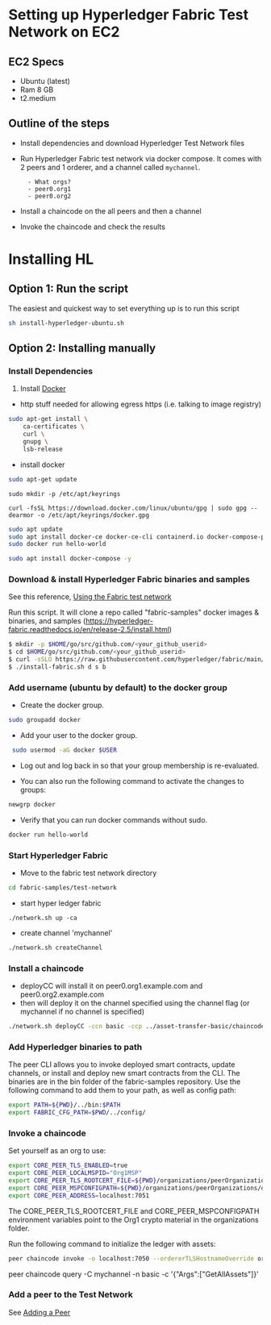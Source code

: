 # Setting up Hyperledger Fabric Test Network on EC2

## EC2 Specs
- Ubuntu (latest)
- Ram 8 GB
- t2.medium

## Outline of the steps

- Install dependencies and download Hyperledger Test Network files
- Run Hyperledger Fabric test network via docker compose. It comes with 2 peers and 1 orderer, and a channel called `mychannel`.

        - What orgs? 
        - peer0.org1
        - peer0.org2


- Install a chaincode on the all peers and then a channel
- Invoke the chaincode and check the results

# Installing HL
## Option 1: Run the script 
The easiest and quickest way to set everything up is to run this script 
```bash
sh install-hyperledger-ubuntu.sh 
```

## Option 2: Installing manually

### Install Dependencies 

1. Install [Docker](https://docs.docker.com/get-docker/)

- http stuff needed for allowing egress https (i.e. talking to image registry)
```bash
sudo apt-get install \
    ca-certificates \
    curl \
    gnupg \
    lsb-release
```

- install docker

```bash
sudo apt-get update
```
```
sudo mkdir -p /etc/apt/keyrings
```
```
curl -fsSL https://download.docker.com/linux/ubuntu/gpg | sudo gpg --dearmor -o /etc/apt/keyrings/docker.gpg
```

```bash
sudo apt update
sudo apt install docker-ce docker-ce-cli containerd.io docker-compose-plugin -y
sudo docker run hello-world

sudo apt install docker-compose -y
```

### Download & install Hyperledger Fabric binaries and samples

See this reference, [Using the Fabric test network](https://hyperledger-fabric.readthedocs.io/en/release-2.5/test_network.html)

Run this script. It will clone a repo called "fabric-samples" docker images & binaries, and samples (https://hyperledger-fabric.readthedocs.io/en/release-2.5/install.html)

```bash
$ mkdir -p $HOME/go/src/github.com/<your_github_userid>
$ cd $HOME/go/src/github.com/<your_github_userid>
$ curl -sSLO https://raw.githubusercontent.com/hyperledger/fabric/main/scripts/install-fabric.sh && chmod +x install-fabric.sh
$ ./install-fabric.sh d s b
```

<!-- 2.4.7
```bash
curl -sSL https://raw.githubusercontent.com/hyperledger/fabric/main/scripts/bootstrap.sh | bash -s
``` -->

### Add username (ubuntu by default) to the docker group

- Create the docker group.

```bash
sudo groupadd docker
```

- Add your user to the docker group.

```bash
 sudo usermod -aG docker $USER
```

- Log out and log back in so that your group membership is re-evaluated.

- You can also run the following command to activate the changes to groups:

```bash
newgrp docker
```

- Verify that you can run docker commands without sudo.

``` bash
docker run hello-world
```

### Start Hyperledger Fabric
- Move to the fabric test network directory

```bash
cd fabric-samples/test-network
```

- start hyper ledger fabric 

```
./network.sh up -ca
```

- create channel 'mychannel'

```bash 
./network.sh createChannel
```

### Install a chaincode

- deployCC will install it on peer0.org1.example.com and peer0.org2.example.com 
- then will deploy it on the channel specified using the channel flag (or mychannel if no channel is specified)

```bash
./network.sh deployCC -ccn basic -ccp ../asset-transfer-basic/chaincode-go -ccl go
```

### Add Hyperledger binaries to path

The peer CLI allows you to invoke deployed smart contracts, update channels, or install and deploy new smart contracts from the CLI. The binaries are in the bin folder of the fabric-samples repository. Use the following command to add them to your path, as well as config path:

```bash
export PATH=${PWD}/../bin:$PATH
export FABRIC_CFG_PATH=$PWD/../config/
```

### Invoke a chaincode 

Set yourself as an org to use:

```bash
export CORE_PEER_TLS_ENABLED=true
export CORE_PEER_LOCALMSPID="Org1MSP"
export CORE_PEER_TLS_ROOTCERT_FILE=${PWD}/organizations/peerOrganizations/org1.example.com/peers/peer0.org1.example.com/tls/ca.crt
export CORE_PEER_MSPCONFIGPATH=${PWD}/organizations/peerOrganizations/org1.example.com/users/Admin@org1.example.com/msp
export CORE_PEER_ADDRESS=localhost:7051
```

The CORE_PEER_TLS_ROOTCERT_FILE and CORE_PEER_MSPCONFIGPATH environment variables point to the Org1 crypto material in the organizations folder.

Run the following command to initialize the ledger with assets:

```bash
peer chaincode invoke -o localhost:7050 --ordererTLSHostnameOverride orderer.example.com --tls --cafile "${PWD}/organizations/ordererOrganizations/example.com/orderers/orderer.example.com/msp/tlscacerts/tlsca.example.com-cert.pem" -C mychannel -n basic --peerAddresses localhost:7051 --tlsRootCertFiles "${PWD}/organizations/peerOrganizations/org1.example.com/peers/peer0.org1.example.com/tls/ca.crt" --peerAddresses localhost:9051 --tlsRootCertFiles "${PWD}/organizations/peerOrganizations/org2.example.com/peers/peer0.org2.example.com/tls/ca.crt" -c '{"function":"InitLedger","Args":[]}'
```

peer chaincode query -C mychannel -n basic -c '{"Args":["GetAllAssets"]}'

















### Add a peer to the Test Network

See [Adding a Peer](add-peer/README.md)
